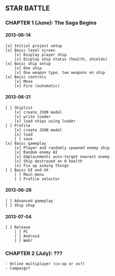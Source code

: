 ## STAR BATTLE

### CHAPTER 1 (June): The Saga Begins

#### 2013-06-14
    [x] Initial project setup
    [x] Basic level screen
        [x] Display player ship
        [x] Display ship status (health, shields)
    [x] Basic ship setup
        [x] One ship
        [x] One weapon type, two weapons on ship
    [x] Basic controls
        [x] Move
        [x] Fire (automatic)
    
#### 2013-06-21
    [ ] Shiplist
        [x] create JSON model
        [x] write loader
        [x] load ships using loader
    [ ] Profile
        [x] create JSON model
        [x] load
        [ ] save
    [x] Basic gameplay
        [x] Player and randomly spawned enemy ship
        [x] Random enemy AI
        [x] Emplacements auto-target nearest enemy
        [x] Ship destroyed on 0 health
        [x] Fix up aiming things
    [ ] Basic UI and UX
        [ ] Main menu
        [ ] Profile selector

#### 2013-06-28
    [ ] Advanced gameplay
    [ ] Ship shop

#### 2013-07-04
    [ ] Release
        [ ] PC
        [ ] Android
        [ ] Web?

### CHAPTER 2 (July): ???
    - Online multiplayer (co-op or vs?)
    - Campaign?

